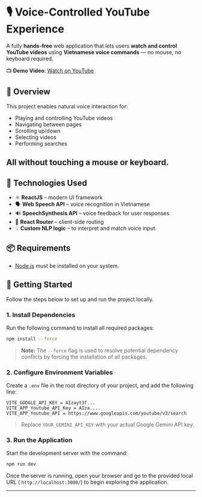 # 🎙️ Voice-Controlled YouTube Experience

A fully **hands-free** web application that lets users **watch and control YouTube videos** using **Vietnamese voice commands** — no mouse, no keyboard required.

📺 **Demo Video**: [Watch on YouTube](https://youtu.be/EHISt6xo754)
## 🚀 Overview

This project enables natural voice interaction for:
- Playing and controlling YouTube videos
- Navigating between pages
- Scrolling up/down
- Selecting videos
- Performing searches

All without touching a mouse or keyboard.
---

## 🧩 Technologies Used

- ⚛️ **ReactJS** – modern UI framework
- 🗣️ **Web Speech API** – voice recognition in Vietnamese
- 🔊 **SpeechSynthesis API** – voice feedback for user responses
- 🔄 **React Router** – client-side routing
- 💡 **Custom NLP logic** – to interpret and match voice input


## 📦 Requirements

- [Node.js](https://nodejs.org/) must be installed on your system.

## 🚀 Getting Started

Follow the steps below to set up and run the project locally.

### 1. Install Dependencies

Run the following command to install all required packages:

```bash
npm install --force
```

> **Note:** The `--force` flag is used to resolve potential dependency conflicts by forcing the installation of all packages.

### 2. Configure Environment Variables

Create a `.env` file in the root directory of your project, and add the following line:

```env
VITE_GOOGLE_API_KEY = AIzayt3f...
VITE_APP_Youtube_API_Key = AIza....
VITE_APP_Youtube_API = https://www.googleapis.com/youtube/v3/search

```

> Replace `YOUR_GEMINI_API_KEY` with your actual Google Gemini API key.

### 3. Run the Application

Start the development server with the command:

```bash
npm run dev
```

Once the server is running, open your browser and go to the provided local URL ( `http://localhost:3000/`) to begin exploring the application.

---

